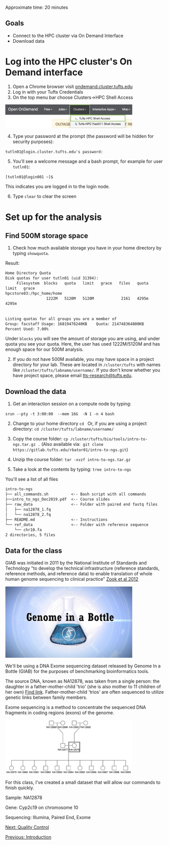 Approximate time: 20 minutes

## Goals
- Connect to the HPC cluster via On Demand Interface
- Download data

# Log into the HPC cluster's On Demand interface
1. Open a Chrome browser visit [ondemand.cluster.tufts.edu](ondemand.cluster.tufts.edu)
2. Log in with your Tufts Credentials
3. On the top menu bar choose Clusters->HPC Shell Access
<img src="../img/od_terminal.png" width="400">

4. Type your password at the prompt (the password will be hidden for security purposes):

`tutln01@login.cluster.tufts.edu's password:`

5. You'll see a welcome message and a bash prompt, for example for user `tutln01`:

`[tutln01@login001 ~]$`

This indicates you are logged in to the login node.

6. Type `clear` to clear the screen
 
# Set up for the analysis

## Find 500M storage space

1. Check how much available storage you have in your home directory by typing `showquota`.

Result:
```
Home Directory Quota
Disk quotas for user tutln01 (uid 31394): 
     Filesystem  blocks   quota   limit   grace   files   quota   limit   grace
hpcstore03:/hpc_home/home
                  1222M   5120M   5120M            2161   4295m   4295m        


Listing quotas for all groups you are a member of
Group: facstaff	Usage: 16819478240KB	Quota: 214748364800KB	Percent Used: 7.00%
```

Under `blocks` you will see the amount of storage you are using, and under quota you see your quota. 
Here, the user has used 1222M/5120M and has enough space for our 500M analysis.
 
2. If you do not have 500M available, you may have space in a project directory for your lab. 
These are located in `/cluster/tufts` with names like `/cluster/tufts/labname/username/`. 
If you don't know whether you have project space, please email [tts-research@tufts.edu](mailto:tts-research@tufts.edu).

## Download the data
1. Get an interaction session on a compute node by typing:

`srun --pty -t 3:00:00  --mem 16G  -N 1 -n 4 bash`

2. Change to your home directory
`cd `
Or, if you are using a project directory:
`cd /cluster/tufts/labname/username/`

3. Copy the course folder:
`cp /cluster/tufts/bio/tools/intro-to-ngs.tar.gz .`
(Also available via:  `git clone https://gitlab.tufts.edu/rbator01/intro-to-ngs.git`)

4. Unzip the course folder:
`tar -xvzf intro-to-ngs.tar.gz`

5. Take a look at the contents by typing:
`tree intro-to-ngs`

You'll see a list of all files
```
intro-to-ngs
├── all_commands.sh          <-- Bash script with all commands 
├──intro_to_ngs_Dec2019.pdf  <-- Course slides 
├── raw_data                 <-- Folder with paired end fastq files
│   ├── na12878_1.fq         
│   └── na12878_2.fq
├── README.md                <-- Instructions
└── ref_data                 <-- Folder with reference sequence
    └── chr10.fa
2 directories, 5 files
```

## Data for the class

GIAB was initiated in 2011 by the National Institute of Standards and Technology "to develop the technical infrastructure (reference standards, reference methods, and reference data) to enable translation of whole human genome sequencing to clinical practice" 
[Zook et al 2012](https://www.nist.gov/programs-projects/genome-bottle)

<img src="../img/giab.png" width="400">

We'll be using a DNA Exome sequencing dataset released by Genome In a Bottle (GIAB) for the purposes of benchmarking bioinformatics tools.

The source DNA, known as NA12878, was taken from a single person: the daughter in a father-mother-child 'trio' (she is also mother to 11 children of her own) [Find link](). 
Father-mother-child 'trios' are often sequenced to utilize genetic links between family members.

Exome sequencing is a method to concentrate the sequenced DNA fragments in coding regions (exons) of the genome.

<img src="../img/NA12878.png" width="400">

For this class, I've created a small dataset that will allow our commands to finish quickly.

Sample: NA12878

Gene: Cyp2c19 on chromosome 10

Sequencing: Illumina, Paired End, Exome

[Next: Quality Control](02_Quality_Control.md)

[Previous: Introduction](00_Introduction.md)

